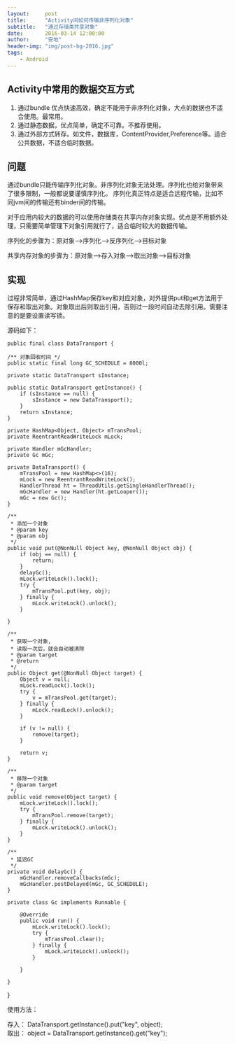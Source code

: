 ```yaml
---
layout:     post
title:      "Activity间如何传输非序列化对象"
subtitle:   "通过存储类共享对象"
date:       2016-03-14 12:00:00
author:     "安地"
header-img: "img/post-bg-2016.jpg"
tags:
    - Android
---
```


## Activity中常用的数据交互方式

1. 通过bundle 优点快速高效，确定不能用于非序列化对象，大点的数据也不适合使用。最常用。
2. 通过静态数据，优点简单，确定不可靠。不推荐使用。
3. 通过外部方式转存。如文件，数据库，ContentProvider,Preference等。适合公共数据，不适合临时数据。

## 问题

通过bundle只能传输序列化对象。非序列化对象无法处理。序列化也给对象带来了很多限制，一般都说要谨慎序列化。
序列化真正特点是适合远程传输，比如不同jvm间的传输还有binder间的传输。

对于应用内较大的数据的可以使用存储类在共享内存对象实现。优点是不用额外处理，只需要简单管理下对象引用就行了，适合临时较大的数据传输。

序列化的步骤为：原对象——>序列化——>反序列化——>目标对象

共享内存对象的步骤为：原对象——>存入对象——>取出对象——>目标对象

## 实现

过程非常简单，通过HashMap保存key和对应对象，对外提供put和get方法用于保存和取出对象。对象取出后则取出引用，否则过一段时间自动去除引用。需要注意的是要设置读写锁。

源码如下：

	public final class DataTransport {

    /** 对象回收时间 */
    public static final long GC_SCHEDULE = 8000l;

    private static DataTransport sInstance;

    public static DataTransport getInstance() {
        if (sInstance == null) {
            sInstance = new DataTransport();
        }
        return sInstance;
    }

    private HashMap<Object, Object> mTransPool;
    private ReentrantReadWriteLock mLock;

    private Handler mGcHandler;
    private Gc mGc;

    private DataTransport() {
        mTransPool = new HashMap<>(16);
        mLock = new ReentrantReadWriteLock();
        HandlerThread ht = ThreadUtils.getSingleHandlerThread();
        mGcHandler = new Handler(ht.getLooper());
        mGc = new Gc();
    }

    /**
     * 添加一个对象
     * @param key
     * @param obj
     */
    public void put(@NonNull Object key, @NonNull Object obj) {
        if (obj == null) {
            return;
        }
        delayGc();
        mLock.writeLock().lock();
        try {
            mTransPool.put(key, obj);
        } finally {
            mLock.writeLock().unlock();
        }

    }

    /**
     * 获取一个对象,
     * 读取一次后，就会自动被清除
     * @param target
     * @return
     */
    public Object get(@NonNull Object target) {
        Object v = null;
        mLock.readLock().lock();
        try {
            v = mTransPool.get(target);
        } finally {
            mLock.readLock().unlock();
        }

        if (v != null) {
            remove(target);
        }

        return v;
    }

    /**
     * 移除一个对象
     * @param target
     */
    public void remove(Object target) {
        mLock.writeLock().lock();
        try {
            mTransPool.remove(target);
        } finally {
            mLock.writeLock().unlock();
        }
    }

    /**
     * 延迟GC
     */
    private void delayGc() {
        mGcHandler.removeCallbacks(mGc);
        mGcHandler.postDelayed(mGc, GC_SCHEDULE);
    }

    private class Gc implements Runnable {

        @Override
        public void run() {
            mLock.writeLock().lock();
            try {
                mTransPool.clear();
            } finally {
                mLock.writeLock().unlock();
            }

        }

    }
}

使用方法：

存入：
 DataTransport.getInstance().put("key", object);  
取出：
 object =  DataTransport.getInstance().get("key");